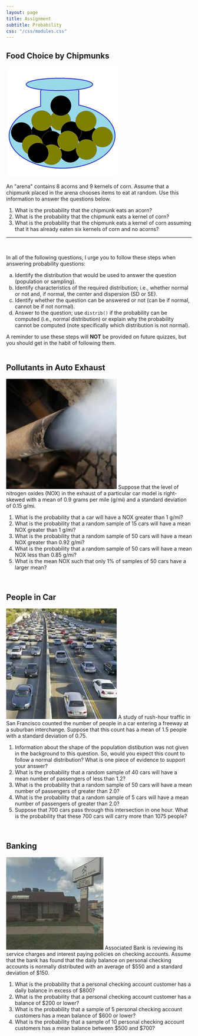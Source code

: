 ```yaml
---
layout: page
title: Assignment
subtitle: Probability
css: "/css/modules.css"
---
```


## Food Choice by Chipmunks
<img src="zimgs/urn.png" alt="Urn" class="img-right">

An "arena" contains 8 acorns and 9 kernels of corn. Assume that a chipmunk placed in the arena chooses items to eat at random. Use this information to answer the questions below.

1. What is the probability that the chipmunk eats an acorn?
1. What is the probability that the chipmunk eats a kernel of corn?
1. What is the probability that the chipmunk eats a kernel of corn assuming that it has already eaten six kernels of corn and no acorns?

----

&nbsp;

<div class="alert alert-success">
In all of the following questions, I urge you to follow these steps when answering probability questions:
<ol type="a">
  <li>Identify the distribution that would be used to answer the question (population or sampling).</li>
  <li>Identify characteristics of the required distribution; i.e., whether normal or not and, if normal, the center and dispersion (SD or SE).</li>
  <li>Identify whether the question can be answered or not (can be if normal, cannot be if not normal).</li>
  <li>Answer to the question; use <code>distrib()</code> if the probability can be computed (i.e., normal distribution) or explain why the probability cannot be computed (note specifically which distribution is not normal).</li>
</ol>
A reminder to use these steps will <strong>NOT</strong> be provided on future quizzes, but you should get in the habit of following them.
</div>

<br>

## Pollutants in Auto Exhaust
<img src="zimgs/exhaust.jpg" alt="Exhaust" class="img-right">
Suppose that the level of nitrogen oxides (NOX) in the exhaust of a particular car model is right-skewed with a mean of 0.9 grams per mile (g/mi) and a standard deviation of 0.15 g/mi.

1. What is the probability that a car will have a NOX greater than 1 g/mi?
1. What is the probability that a random sample of 15 cars will have a mean NOX greater than 1 g/mi?
1. What is the probability that a random sample of 50 cars will have a mean NOX greater than 0.92 g/mi?
1. What is the probability that a random sample of 50 cars will have a mean NOX less than 0.85 g/mi?
1. What is the mean NOX such that only 1% of samples of 50 cars have a larger mean?

<br>

## People in Car
<img src="zimgs/carpooling.jpg" alt="car pooling" class="img-right">
A study of rush-hour traffic in San Francisco counted the number of people in a car entering a freeway at a suburban interchange. Suppose that this count has a mean of 1.5 people with a standard deviation of 0.75.

1. Information about the shape of the population distibution was not given in the background to this question. So, would you expect this count to follow a normal distribution? What is one piece of evidence to support your answer?
1. What is the probability that a random sample of 40 cars will have a mean number of passengers of less than 1.2?
1. What is the probability that a random sample of 50 cars will have a mean number of passengers of greater than 2.0?
1. What is the probability that a random sample of 5 cars will have a mean number of passengers of greater than 2.0?
1. Suppose that 700 cars pass through this intersection in one hour. What is the probability that these 700 cars will carry more than 1075 people?

<br>

## Banking
<img src="zimgs/associated-bank.jpg" alt="Associated Bank" class="img-right">
Associated Bank is reviewing its service charges and interest paying policies on checking accounts. Assume that the bank has found that the daily balance on personal checking accounts is normally distributed with an average of $550 and a standard deviation of $150.

1. What is the probability that a personal checking account customer has a daily balance in excess of $800?
1. What is the probability that a personal checking account customer has a balance of $200 or lower?
1. What is the probability that a sample of 5 personal checking account customers has a mean balance of $600 or lower?
1. What is the probability that a sample of 10 personal checking account customers has a mean balance between $500 and $700?
